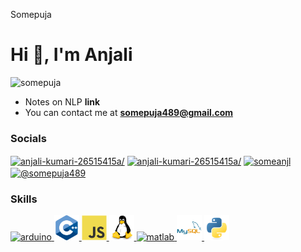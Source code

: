 Somepuja
<!-- [![Masterhead](https://miro.medium.com/max/828/0*1geNIsiclzJROVrH.webp)] -->
<h1 align="left">Hi 👋, I'm Anjali</h1>
<!-- <h3 align="left">An aspiring Data Scientist</h3> -->
<p></p>
<!-- <img align="right" alt="dataScience" width="400" --src="https://stemettes.org/zine/wp-content/uploads/sites/3/2021/12/ai-gif.gif"> -->


<p align="left"> <img src="https://komarev.com/ghpvc/?username=somepuja&label=Profile%20views&color=0e75b6&style=flat" alt="somepuja" /> </p>

- Notes on NLP **link**
- You can contact me at **somepuja489@gmail.com**

<h3 align="left">Socials</h3>
<p align="left">

<a href="https://medium.com/@somepuja489" target="blank"><img align="center" src="https://img.icons8.com/color/48/medium-logo.png" alt="anjali-kumari-26515415a/" height="48" width="48" /></a>
<a href="https://www.linkedin.com/in/anjali-kumari-26515415a/" target="blank"><img align="center" src="https://img.icons8.com/color/48/linkedin.png" alt="anjali-kumari-26515415a/" height="48" width="48" /></a>
<a href="https://kaggle.com/someanjl" target="blank"><img align="center" src="https://raw.githubusercontent.com/rahuldkjain/github-profile-readme-generator/master/src/images/icons/Social/kaggle.svg" alt="someanjl" height="35" width="45" /></a>
<a href="https://www.hackerearth.com/@somepuja489" target="blank"><img align="center" src="https://raw.githubusercontent.com/rahuldkjain/github-profile-readme-generator/master/src/images/icons/Social/hackerearth.svg" alt="@somepuja489" height="38" width="50" /></a>
</p>

<h3 align="left">Skills</h3>
<p align="left"> <a href="https://www.arduino.cc/" target="_blank" rel="noreferrer"> <img src="https://cdn.worldvectorlogo.com/logos/arduino-1.svg" alt="arduino" width="40" height="40"/> </a> <a href="https://www.w3schools.com/cpp/" target="_blank" rel="noreferrer"> <img src="https://raw.githubusercontent.com/devicons/devicon/master/icons/cplusplus/cplusplus-original.svg" alt="cplusplus" width="40" height="40"/> </a> <a href="https://developer.mozilla.org/en-US/docs/Web/JavaScript" target="_blank" rel="noreferrer"> <img src="https://raw.githubusercontent.com/devicons/devicon/master/icons/javascript/javascript-original.svg" alt="javascript" width="40" height="40"/> </a> <a href="https://www.linux.org/" target="_blank" rel="noreferrer"> <img src="https://raw.githubusercontent.com/devicons/devicon/master/icons/linux/linux-original.svg" alt="linux" width="40" height="40"/> </a> <a href="https://www.mathworks.com/" target="_blank" rel="noreferrer"> <img src="https://upload.wikimedia.org/wikipedia/commons/2/21/Matlab_Logo.png" alt="matlab" width="40" height="40"/> </a> <a href="https://www.mysql.com/" target="_blank" rel="noreferrer"> <img src="https://raw.githubusercontent.com/devicons/devicon/master/icons/mysql/mysql-original-wordmark.svg" alt="mysql" width="40" height="40"/> </a> <a href="https://www.python.org" target="_blank" rel="noreferrer"> <img src="https://raw.githubusercontent.com/devicons/devicon/master/icons/python/python-original.svg" alt="python" width="40" height="40"/> </a> </p>

<!-- <p>&nbsp;<img align="center" src="https://github-readme-stats.vercel.app/api?username=somepuja&show_icons=true&locale=en" alt="somepuja" /></p> -->

<!-- <p><img align="center" src="https://github-readme-streak-stats.herokuapp.com/?user=somepuja&" alt="somepuja" /></p> -->


